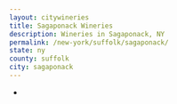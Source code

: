 ```yaml
---
layout: citywineries
title: Sagaponack Wineries
description: Wineries in Sagaponack, NY
permalink: /new-york/suffolk/sagaponack/
state: ny
county: suffolk
city: sagaponack
---
```

-
